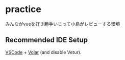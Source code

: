 # practice

みんながvueを好き勝手いじって小島がレビューする環境

## Recommended IDE Setup

[VSCode](https://code.visualstudio.com/) + [Volar](https://marketplace.visualstudio.com/items?itemName=Vue.volar) (and disable Vetur).
